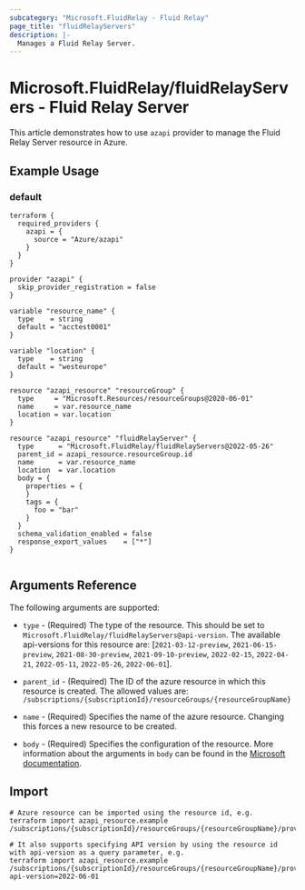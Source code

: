 ```yaml
---
subcategory: "Microsoft.FluidRelay - Fluid Relay"
page_title: "fluidRelayServers"
description: |-
  Manages a Fluid Relay Server.
---
```


# Microsoft.FluidRelay/fluidRelayServers - Fluid Relay Server

This article demonstrates how to use `azapi` provider to manage the Fluid Relay Server resource in Azure.

## Example Usage

### default

```hcl
terraform {
  required_providers {
    azapi = {
      source = "Azure/azapi"
    }
  }
}

provider "azapi" {
  skip_provider_registration = false
}

variable "resource_name" {
  type    = string
  default = "acctest0001"
}

variable "location" {
  type    = string
  default = "westeurope"
}

resource "azapi_resource" "resourceGroup" {
  type     = "Microsoft.Resources/resourceGroups@2020-06-01"
  name     = var.resource_name
  location = var.location
}

resource "azapi_resource" "fluidRelayServer" {
  type      = "Microsoft.FluidRelay/fluidRelayServers@2022-05-26"
  parent_id = azapi_resource.resourceGroup.id
  name      = var.resource_name
  location  = var.location
  body = {
    properties = {
    }
    tags = {
      foo = "bar"
    }
  }
  schema_validation_enabled = false
  response_export_values    = ["*"]
}


```



## Arguments Reference

The following arguments are supported:

* `type` - (Required) The type of the resource. This should be set to `Microsoft.FluidRelay/fluidRelayServers@api-version`. The available api-versions for this resource are: [`2021-03-12-preview`, `2021-06-15-preview`, `2021-08-30-preview`, `2021-09-10-preview`, `2022-02-15`, `2022-04-21`, `2022-05-11`, `2022-05-26`, `2022-06-01`].

* `parent_id` - (Required) The ID of the azure resource in which this resource is created. The allowed values are:  
  `/subscriptions/{subscriptionId}/resourceGroups/{resourceGroupName}`

* `name` - (Required) Specifies the name of the azure resource. Changing this forces a new resource to be created.

* `body` - (Required) Specifies the configuration of the resource. More information about the arguments in `body` can be found in the [Microsoft documentation](https://learn.microsoft.com/en-us/azure/templates/Microsoft.FluidRelay/fluidRelayServers?pivots=deployment-language-terraform).

## Import

 ```shell
 # Azure resource can be imported using the resource id, e.g.
 terraform import azapi_resource.example /subscriptions/{subscriptionId}/resourceGroups/{resourceGroupName}/providers/Microsoft.FluidRelay/fluidRelayServers/{resourceName}
 
 # It also supports specifying API version by using the resource id with api-version as a query parameter, e.g.
 terraform import azapi_resource.example /subscriptions/{subscriptionId}/resourceGroups/{resourceGroupName}/providers/Microsoft.FluidRelay/fluidRelayServers/{resourceName}?api-version=2022-06-01
 ```
